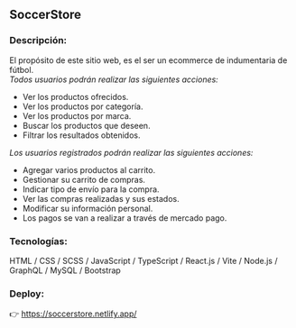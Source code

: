 ## SoccerStore

### Descripción:

El propósito de este sitio web, es el ser un ecommerce de indumentaria de fútbol.  
_Todos usuarios podrán realizar las siguientes acciones:_

- Ver los productos ofrecidos.
- Ver los productos por categoría.
- Ver los productos por marca.
- Buscar los productos que deseen.
- Filtrar los resultados obtenidos.

_Los usuarios registrados podrán realizar las siguientes acciones:_

- Agregar varios productos al carrito.
- Gestionar su carrito de compras.
- Indicar tipo de envío para la compra.
- Ver las compras realizadas y sus estados.
- Modificar su información personal.
- Los pagos se van a realizar a través de mercado pago.

### Tecnologías:

HTML / CSS / SCSS / JavaScript / TypeScript / React.js / Vite / Node.js / GraphQL / MySQL / Bootstrap

### Deploy:

👉 https://soccerstore.netlify.app/
